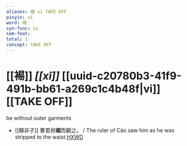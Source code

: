 ```yaml
---
aliases: 裼 vi TAKE OFF
pinyin: xī
word: 裼
syn-func: vi
sem-feat: 
total: 1
concept: TAKE OFF 
---
```

# [[裼]] *[[xī]]*  [[uuid-c20780b3-41f9-491b-bb61-a269c1c4b48f|vi]] [[TAKE OFF]]
be without outer garments
 - [[韓非子]] 曹君袒**裼**而觀之。 / The ruler of Cáo saw him as he was stripped to the waist.[HXWD](https://hxwd.org/textview.html?location=KR3c0005_tls_010-131a.5)